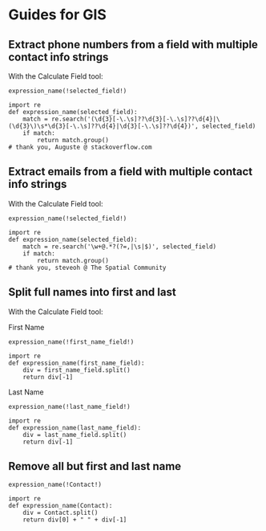 # Guides for GIS

## Extract phone numbers from a field with multiple contact info strings

With the Calculate Field tool:

```expression_name(!selected_field!)```

```
import re
def expression_name(selected_field):
    match = re.search('(\d{3}[-\.\s]??\d{3}[-\.\s]??\d{4}|\(\d{3}\)\s*\d{3}[-\.\s]??\d{4}|\d{3}[-\.\s]??\d{4})', selected_field)
    if match:
        return match.group()
# thank you, Auguste @ stackoverflow.com        
```

## Extract emails from a field with multiple contact info strings

With the Calculate Field tool:

```expression_name(!selected_field!)```

```
import re
def expression_name(selected_field):
    match = re.search('\w+@.*?(?=,|\s|$)', selected_field)
    if match:
        return match.group()
# thank you, steveoh @ The Spatial Community                    
```

## Split full names into first and last

With the Calculate Field tool:

First Name

```expression_name(!first_name_field!)```

```
import re
def expression_name(first_name_field):
    div = first_name_field.split()  
    return div[-1]
```

Last Name

```expression_name(!last_name_field!)```

```
import re
def expression_name(last_name_field):
    div = last_name_field.split()  
    return div[-1]
```

## Remove all but first and last name

```expression_name(!Contact!)```

```
import re
def expression_name(Contact):
    div = Contact.split()  
    return div[0] + " " + div[-1]
```
